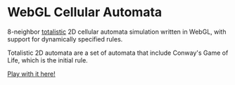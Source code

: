 # WebGL Cellular Automata
8-neighbor [totalistic](https://www.wikiwand.com/en/Cellular_automaton#/Totalistic) 2D cellular automata simulation written in WebGL, with support for dynamically specified rules. 

Totalistic 2D automata are a set of automata that include Conway's Game of Life, which is the initial rule.

[Play with it here!](https://benpm.github.io/webgl-cellular-automata)